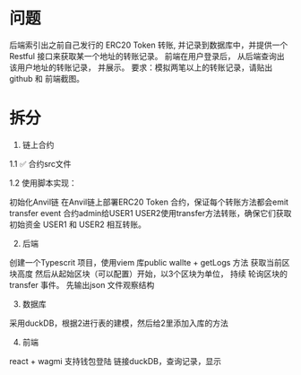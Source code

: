 # 问题
后端索引出之前自己发行的 ERC20 Token 转账, 并记录到数据库中，并提供一个 Restful 接口来获取某一个地址的转账记录。
前端在用户登录后， 从后端查询出该用户地址的转账记录， 并展示。
要求：模拟两笔以上的转账记录，请贴出 github 和 前端截图。

# 拆分

1. 链上合约

1.1 ✅ 合约src文件

1.2 使用脚本实现：

初始化Anvil链
在Anvil链上部署ERC20 Token 合约，保证每个转账方法都会emit transfer event
合约admin给USER1 USER2使用transfer方法转账，确保它们获取初始资金
USER1 和 USER2 相互转账。

2. 后端

创建一个Typescrit 项目，使用viem 库public wallte + getLogs 方法
获取当前区块高度
然后从起始区块（可以配置）开始，以3个区块为单位，
持续 轮询区块的transfer 事件。
先输出json 文件观察结构

3. 数据库

采用duckDB，根据2进行表的建模，然后给2里添加入库的方法

4. 前端

react + wagmi
支持钱包登陆
链接duckDB，查询记录，显示
